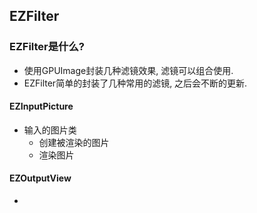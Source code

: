 ## EZFilter  

### EZFilter是什么?  

- 使用GPUImage封装几种滤镜效果, 滤镜可以组合使用. 
- EZFilter简单的封装了几种常用的滤镜, 之后会不断的更新.  

#### EZInputPicture
  
- 输入的图片类  
  - 创建被渲染的图片
  - 渲染图片

#### EZOutputView

- 
